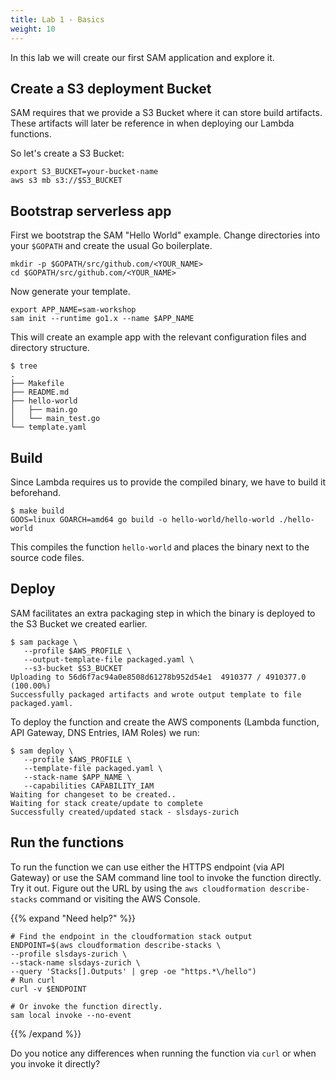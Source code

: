 ```yaml
---
title: Lab 1 - Basics
weight: 10
---
```


In this lab we will create our first SAM application and explore it.

## Create a S3 deployment Bucket

SAM requires that we provide a S3 Bucket where it can store build artifacts. These artifacts will later be reference in
when deploying our Lambda functions.

So let's create a S3 Bucket:

```shell
export S3_BUCKET=your-bucket-name
aws s3 mb s3://$S3_BUCKET
```

## Bootstrap serverless app

First we bootstrap the SAM "Hello World" example.
Change directories into your `$GOPATH` and create the usual Go boilerplate.

```shell
mkdir -p $GOPATH/src/github.com/<YOUR_NAME>
cd $GOPATH/src/github.com/<YOUR_NAME>
```

Now generate your template.

```shell
export APP_NAME=sam-workshop
sam init --runtime go1.x --name $APP_NAME
```

This will create an example app with the relevant configuration files and directory structure.

```
$ tree
.
├── Makefile
├── README.md
├── hello-world
│   ├── main.go
│   └── main_test.go
└── template.yaml
```

## Build
Since Lambda requires us to provide the compiled binary, we have to build it beforehand.

```shell
$ make build
GOOS=linux GOARCH=amd64 go build -o hello-world/hello-world ./hello-world
```

This compiles the function `hello-world` and places the binary next to the source code files.

## Deploy
SAM facilitates an extra packaging step in which the binary is deployed to the S3 Bucket we created earlier.

```shell
$ sam package \
   --profile $AWS_PROFILE \
   --output-template-file packaged.yaml \
   --s3-bucket $S3_BUCKET
Uploading to 56d6f7ac94a0e8508d61278b952d54e1  4910377 / 4910377.0  (100.00%)
Successfully packaged artifacts and wrote output template to file packaged.yaml.
```
 
To deploy the function and create the AWS components (Lambda function, API Gateway, DNS Entries, IAM Roles) we run:

```shell
$ sam deploy \
   --profile $AWS_PROFILE \
   --template-file packaged.yaml \
   --stack-name $APP_NAME \
   --capabilities CAPABILITY_IAM
Waiting for changeset to be created..
Waiting for stack create/update to complete
Successfully created/updated stack - slsdays-zurich
```

## Run the functions

To run the function we can use either the HTTPS endpoint (via API Gateway) or use the SAM command line tool to invoke the function directly.
Try it out. Figure out the URL by using the `aws cloudformation describe-stacks` command or visiting the AWS Console.

{{% expand "Need help?" %}}
```shell
# Find the endpoint in the cloudformation stack output
ENDPOINT=$(aws cloudformation describe-stacks \
--profile slsdays-zurich \
--stack-name slsdays-zurich \
--query 'Stacks[].Outputs' | grep -oe "https.*\/hello")
# Run curl
curl -v $ENDPOINT

# Or invoke the function directly.
sam local invoke --no-event
```
{{% /expand %}}

Do you notice any differences when running the function via `curl` or when you invoke it directly?
